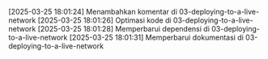 [2025-03-25 18:01:24] Menambahkan komentar di 03-deploying-to-a-live-network
[2025-03-25 18:01:26] Optimasi kode di 03-deploying-to-a-live-network
[2025-03-25 18:01:28] Memperbarui dependensi di 03-deploying-to-a-live-network
[2025-03-25 18:01:31] Memperbarui dokumentasi di 03-deploying-to-a-live-network
